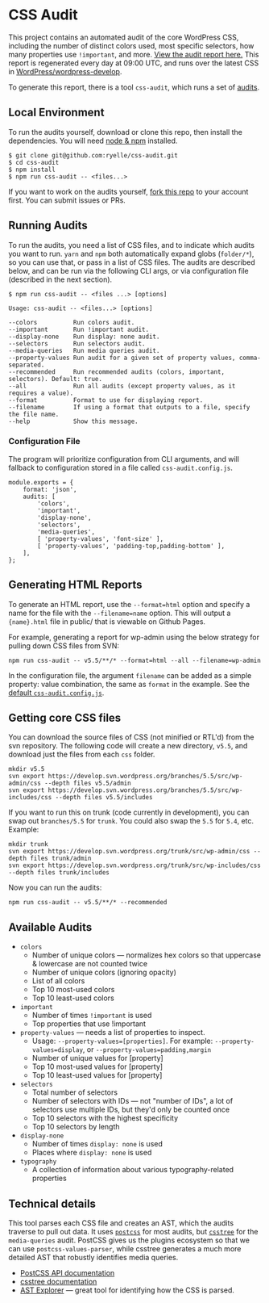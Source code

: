 # CSS Audit

This project contains an automated audit of the core WordPress CSS, including the number of distinct colors used, most specific selectors, how many properties use `!important`, and more. [View the audit report here.](https://ryelle.github.io/css-audit/public/wp-admin) This report is regenerated every day at 09:00 UTC, and runs over the latest CSS in [WordPress/wordpress-develop](https://github.com/WordPress/wordpress-develop/).

To generate this report, there is a tool `css-audit`, which runs a set of [audits](./src/audits).

## Local Environment

To run the audits yourself, download or clone this repo, then install the dependencies. You will need [node & npm](https://nodejs.org/en/) installed.

```
$ git clone git@github.com:ryelle/css-audit.git
$ cd css-audit
$ npm install
$ npm run css-audit -- <files...>
```

If you want to work on the audits yourself, [fork this repo](https://help.github.com/en/github/getting-started-with-github/fork-a-repo) to your account first. You can submit issues or PRs.

## Running Audits

To run the audits, you need a list of CSS files, and to indicate which audits you want to run. `yarn` and `npm` both automatically expand globs (`folder/*`), so you can use that, or pass in a list of CSS files. The audits are described below, and can be run via the following CLI args, or via configuration file (described in the next section).

```
$ npm run css-audit -- <files ...> [options]

Usage: css-audit -- <files...> [options]

--colors          Run colors audit.
--important       Run !important audit.
--display-none    Run display: none audit.
--selectors       Run selectors audit.
--media-queries   Run media queries audit.
--property-values Run audit for a given set of property values, comma-separated.
--recommended     Run recommended audits (colors, important, selectors). Default: true.
--all             Run all audits (except property values, as it requires a value).
--format          Format to use for displaying report.
--filename        If using a format that outputs to a file, specify the file name.
--help            Show this message.
```


### Configuration File

The program will prioritize configuration from CLI arguments, and will fallback to configuration stored in a file called `css-audit.config.js`.

```
module.exports = {
	format: 'json',
	audits: [
		'colors',
		'important',
		'display-none',
		'selectors',
		'media-queries',
		[ 'property-values', 'font-size' ],
		[ 'property-values', 'padding-top,padding-bottom' ],
	],
};
```

## Generating HTML Reports

To generate an HTML report, use the `--format=html` option and specify a name for the file with the `--filename=name` option. This will output a `{name}.html` file in public/ that is viewable on Github Pages.

For example, generating a report for wp-admin using the below strategy for pulling down CSS files from SVN:

```
npm run css-audit -- v5.5/**/* --format=html --all --filename=wp-admin
```

In the configuration file, the argument `filename` can be added as a simple property: value combination, the same as `format` in the example. See the [default `css-audit.config.js`](./css-audit.config.js).

## Getting core CSS files

You can download the source files of CSS (not minified or RTL'd) from the svn repository. The following code will create a new directory, `v5.5`, and download just the files from each `css` folder.

```
mkdir v5.5
svn export https://develop.svn.wordpress.org/branches/5.5/src/wp-admin/css --depth files v5.5/admin
svn export https://develop.svn.wordpress.org/branches/5.5/src/wp-includes/css --depth files v5.5/includes
```

If you want to run this on trunk (code currently in development), you can swap out `branches/5.5` for `trunk`. You could also swap the `5.5` for `5.4`, etc. Example:

```
mkdir trunk
svn export https://develop.svn.wordpress.org/trunk/src/wp-admin/css --depth files trunk/admin
svn export https://develop.svn.wordpress.org/trunk/src/wp-includes/css --depth files trunk/includes
```

Now you can run the audits:

```
npm run css-audit -- v5.5/**/* --recommended
```

## Available Audits

- `colors`
  - Number of unique colors — normalizes hex colors so that uppercase & lowercase are not counted twice
  - Number of unique colors (ignoring opacity)
  - List of all colors
  - Top 10 most-used colors
  - Top 10 least-used colors
- `important`
  - Number of times `!important` is used
  - Top properties that use !important
- `property-values` — needs a list of properties to inspect.
  - Usage: `--property-values=[properties]`. For example: `--property-values=display`, or `--property-values=padding,margin`
  - Number of unique values for [property]
  - Top 10 most-used values for [property]
  - Top 10 least-used values for [property]
- `selectors`
  - Total number of selectors
  - Number of selectors with IDs — not "number of IDs", a lot of selectors use multiple IDs, but they'd only be counted once
  - Top 10 selectors with the highest specificity
  - Top 10 selectors by length
- `display-none`
  - Number of times `display: none` is used
  - Places where `display: none` is used
- `typography`
  - A collection of information about various typography-related properties

## Technical details

This tool parses each CSS file and creates an AST, which the audits traverse to pull out data. It uses [`postcss`](https://postcss.org/) for most audits, but [`csstree`](https://github.com/csstree/csstree) for the `media-queries` audit. PostCSS gives us the plugins ecosystem so that we can use `postcss-values-parser`, while csstree generates a much more detailed AST that robustly identifies media queries.

- [PostCSS API documentation](https://postcss.org/api/)
- [csstree documentation](https://github.com/csstree/csstree/tree/master/docs)
- [AST Explorer](https://astexplorer.net/) — great tool for identifying how the CSS is parsed.
